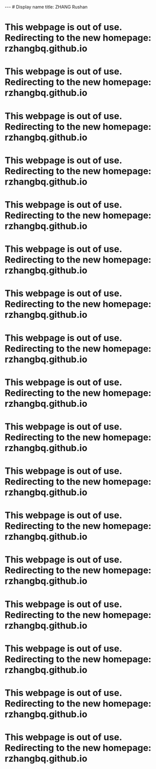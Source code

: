 <meta http-equiv="Refresh" content="3; url='https://rzhangbq.github.io'" />
---
# Display name
title: ZHANG Rushan

# This webpage is out of use. Redirecting to the new homepage: rzhangbq.github.io
# This webpage is out of use. Redirecting to the new homepage: rzhangbq.github.io
# This webpage is out of use. Redirecting to the new homepage: rzhangbq.github.io
# This webpage is out of use. Redirecting to the new homepage: rzhangbq.github.io
# This webpage is out of use. Redirecting to the new homepage: rzhangbq.github.io
# This webpage is out of use. Redirecting to the new homepage: rzhangbq.github.io
# This webpage is out of use. Redirecting to the new homepage: rzhangbq.github.io
# This webpage is out of use. Redirecting to the new homepage: rzhangbq.github.io
# This webpage is out of use. Redirecting to the new homepage: rzhangbq.github.io
# This webpage is out of use. Redirecting to the new homepage: rzhangbq.github.io
# This webpage is out of use. Redirecting to the new homepage: rzhangbq.github.io
# This webpage is out of use. Redirecting to the new homepage: rzhangbq.github.io
# This webpage is out of use. Redirecting to the new homepage: rzhangbq.github.io
# This webpage is out of use. Redirecting to the new homepage: rzhangbq.github.io
# This webpage is out of use. Redirecting to the new homepage: rzhangbq.github.io
# This webpage is out of use. Redirecting to the new homepage: rzhangbq.github.io
# This webpage is out of use. Redirecting to the new homepage: rzhangbq.github.io
